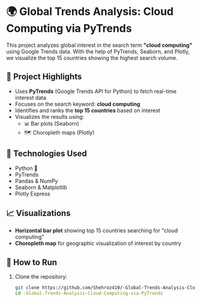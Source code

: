 # 🌍 Global Trends Analysis: Cloud Computing via PyTrends

This project analyzes global interest in the search term **"cloud computing"** using Google Trends data. With the help of PyTrends, Seaborn, and Plotly, we visualize the top 15 countries showing the highest search volume.

## 📌 Project Highlights

- Uses **PyTrends** (Google Trends API for Python) to fetch real-time interest data
- Focuses on the search keyword: **cloud computing**
- Identifies and ranks the **top 15 countries** based on interest
- Visualizes the results using:
  - 📊 Bar plots (Seaborn)
  - 🗺 Choropleth maps (Plotly)

## 🔧 Technologies Used

- Python 🐍
- PyTrends
- Pandas & NumPy
- Seaborn & Matplotlib
- Plotly Express

## 📈 Visualizations

- **Horizontal bar plot** showing top 15 countries searching for "cloud computing"
- **Choropleth map** for geographic visualization of interest by country

## 🚀 How to Run

1. Clone the repository:
   ```bash
   git clone https://github.com/Shehroz410/-Global-Trends-Analysis-Cloud-Computing-via-PyTrends
   cd -Global-Trends-Analysis-Cloud-Computing-via-PyTrends
